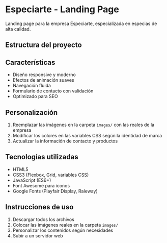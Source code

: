 # Especiarte - Landing Page

Landing page para la empresa Especiarte, especializada en especias de alta calidad.

## Estructura del proyecto


## Características

- Diseño responsive y moderno
- Efectos de animación suaves
- Navegación fluida
- Formulario de contacto con validación
- Optimizado para SEO

## Personalización

1. Reemplazar las imágenes en la carpeta `images/` con las reales de la empresa
2. Modificar los colores en las variables CSS según la identidad de marca
3. Actualizar la información de contacto y productos

## Tecnologías utilizadas

- HTML5
- CSS3 (Flexbox, Grid, variables CSS)
- JavaScript (ES6+)
- Font Awesome para iconos
- Google Fonts (Playfair Display, Raleway)

## Instrucciones de uso

1. Descargar todos los archivos
2. Colocar las imágenes reales en la carpeta `images/`
3. Personalizar los contenidos según necesidades
4. Subir a un servidor web
